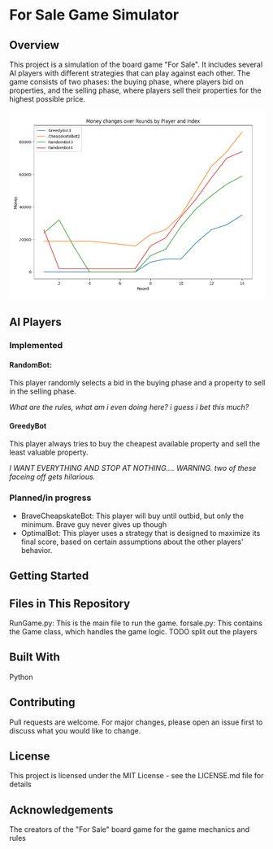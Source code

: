 # For Sale Game Simulator

## Overview
This project is a simulation of the board game "For Sale". It includes several AI players with different strategies that can play against each other. The game consists of two phases: the buying phase, where players bid on properties, and the selling phase, where players sell their properties for the highest possible price.

![Alt text](image.png)

## AI Players
### Implemented
#### RandomBot: 
  This player randomly selects a bid in the buying phase and a property to sell in the selling phase.<br>
  
*What are the rules, what am i even doing here? i guess i bet this much?*

#### GreedyBot
This player always tries to buy the cheapest available property and sell the least 
valuable property. <br>

*I WANT EVERYTHING AND STOP AT NOTHING.... WARNING. two of these faceing off gets hilarious.*


### Planned/in progress
- BraveCheapskateBot: This player will buy until outbid, but only the minimum. Brave guy never gives up though
- OptimalBot: This player uses a strategy that is designed to maximize its final score, based on certain assumptions about the other players' behavior.

## Getting Started


## Files in This Repository
RunGame.py: This is the main file to run the game.
forsale.py: This contains the Game class, which handles the game logic. TODO split out the players

## Built With
Python

## Contributing
Pull requests are welcome. For major changes, please open an issue first to discuss what you would like to change.

## License
This project is licensed under the MIT License - see the LICENSE.md file for details

## Acknowledgements
The creators of the "For Sale" board game for the game mechanics and rules
